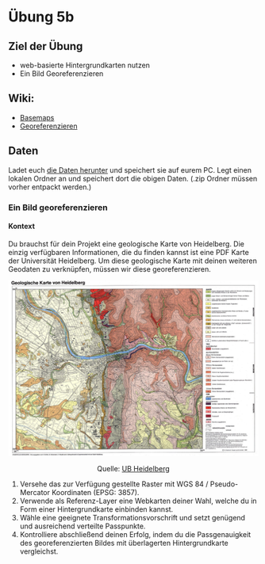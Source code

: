 # Übung 5b
## Ziel der Übung
* web-basierte Hintergrundkarten nutzen
* Ein Bild Georeferenzieren


## Wiki:
* [Basemaps](https://courses.gistools.geog.uni-heidelberg.de/giscience/gis-einfuehrung/wikis/qgis-Basemaps)
* [Georeferenzieren](https://courses.gistools.geog.uni-heidelberg.de/giscience/gis-einfuehrung/wikis/qgis-Georeferenzierung)


## Daten
Ladet euch [die Daten herunter](exercise_05b_data.zip) und speichert sie auf eurem PC. Legt einen lokalen Ordner an und speichert dort die obigen Daten. (.zip Ordner müssen vorher entpackt werden.)


### Ein Bild georeferenzieren
#### Kontext
Du brauchst für dein Projekt eine geologische Karte von Heidelberg. Die einzig verfügbaren Informationen, die du finden kannst ist eine PDF Karte der Universität Heidelberg. Um diese geologische Karte mit deinen weiteren Geodaten zu verknüpfen, müssen wir diese georeferenzieren.

![Geologische Karte von Heidelberg](geologische_karte_heidelberg.PNG)

<p align="center">
     Quelle: <a href = "http://archiv.ub.uni-heidelberg.de/volltextserver/1662/2/Karte2.pdf"> UB Heidelberg </a>
</p>

1. Versehe das zur Verfügung gestellte Raster mit WGS 84 / Pseudo-Mercator Koordinaten (EPSG: 3857).
2. Verwende als Referenz-Layer eine Webkarten deiner Wahl, welche du in Form einer Hintergrundkarte einbinden kannst.
3. Wähle eine geeignete Transformationsvorschrift und setzt genügend und ausreichend verteilte Passpunkte.
4. Kontrolliere abschließend deinen Erfolg, indem du die Passgenauigkeit des georeferenzierten Bildes mit überlagerten Hintergrundkarte vergleichst.
